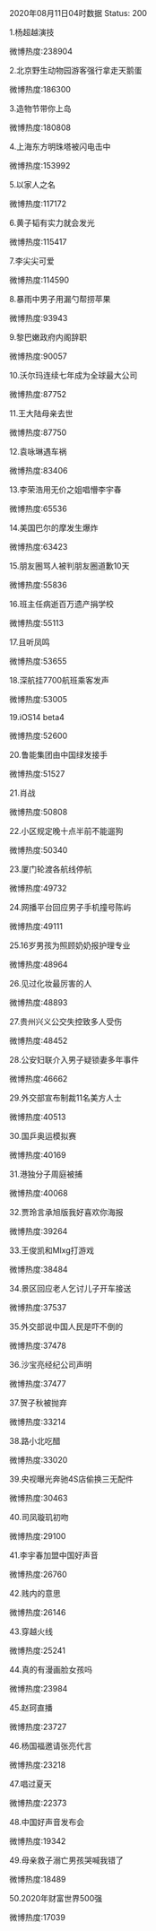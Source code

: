 2020年08月11日04时数据
Status: 200

1.杨超越演技

微博热度:238904

2.北京野生动物园游客强行拿走天鹅蛋

微博热度:186300

3.造物节带你上岛

微博热度:180808

4.上海东方明珠塔被闪电击中

微博热度:153992

5.以家人之名

微博热度:117172

6.黄子韬有实力就会发光

微博热度:115417

7.李尖尖可爱

微博热度:114590

8.暴雨中男子用漏勺帮捞苹果

微博热度:93943

9.黎巴嫩政府内阁辞职

微博热度:90057

10.沃尔玛连续七年成为全球最大公司

微博热度:87752

11.王大陆母亲去世

微博热度:87750

12.袁咏琳遇车祸

微博热度:83406

13.李荣浩用无价之姐唱懵李宇春

微博热度:65536

14.美国巴尔的摩发生爆炸

微博热度:63423

15.朋友圈骂人被判朋友圈道歉10天

微博热度:55836

16.班主任病逝百万遗产捐学校

微博热度:55113

17.且听凤鸣

微博热度:53655

18.深航挂7700航班乘客发声

微博热度:53005

19.iOS14 beta4

微博热度:52600

20.鲁能集团由中国绿发接手

微博热度:51527

21.肖战

微博热度:50808

22.小区规定晚十点半前不能遛狗

微博热度:50340

23.厦门轮渡各航线停航

微博热度:49732

24.网播平台回应男子手机撞号陈屿

微博热度:49111

25.16岁男孩为照顾奶奶报护理专业

微博热度:48964

26.见过化妆最厉害的人

微博热度:48893

27.贵州兴义公交失控致多人受伤

微博热度:48452

28.公安妇联介入男子疑锁妻多年事件

微博热度:46662

29.外交部宣布制裁11名美方人士

微博热度:40513

30.国乒奥运模拟赛

微博热度:40169

31.港独分子周庭被捕

微博热度:40068

32.贾玲言承旭版我好喜欢你海报

微博热度:39264

33.王俊凯和Mlxg打游戏

微博热度:38484

34.景区回应老人乞讨儿子开车接送

微博热度:37537

35.外交部说中国人民是吓不倒的

微博热度:37478

36.沙宝亮经纪公司声明

微博热度:37477

37.贺子秋被抛弃

微博热度:33214

38.路小北吃醋

微博热度:33020

39.央视曝光奔驰4S店偷换三无配件

微博热度:30463

40.司凤璇玑初吻

微博热度:29100

41.李宇春加盟中国好声音

微博热度:26760

42.贱内的意思

微博热度:26146

43.穿越火线

微博热度:25241

44.真的有漫画脸女孩吗

微博热度:23984

45.赵珂直播

微博热度:23727

46.杨国福邀请张亮代言

微博热度:23218

47.唱过夏天

微博热度:22373

48.中国好声音发布会

微博热度:19342

49.母亲救子溺亡男孩哭喊我错了

微博热度:18489

50.2020年财富世界500强

微博热度:17039

